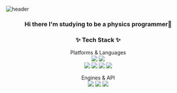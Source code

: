 ![header](https://capsule-render.vercel.app/api?type=waving&color=0066CC&height=300&section=header&text=GeonHo's%20GitHub&fontColor=FFFFFF&fontSize=90)
<h3 align="center"> Hi there I'm studying to be a physics programmer👋

<h3 align="center">✨ Tech Stack ✨</h3>

  <p align="center">Platforms & Languages<br>
    <img src="https://img.shields.io/badge/Visual Studio-5C2D91?style=flat-square&logo=Visual Studio&logoColor=white"/> 
    <img src="https://img.shields.io/badge/Visual Studio Code-007ACC?style=flat-square&logo=Visual Studio Code&logoColor=white"/> 
    <br>
    <img src="https://img.shields.io/badge/-A8B9CC?style=flat-square&logo=c&logoColor=white"/> 
    <img src="https://img.shields.io/badge/C++-00599C?style=flat-square&logo=c%2B%2B&logoColor=white"/> 
    <img src="https://img.shields.io/badge/C%23-239120?style=flat-square&logo=C Sharp&logoColor=white"/> 
    <img src="https://img.shields.io/badge/Python-3776AB?style=flat-square&logo=Python&logoColor=white"/></p>
  
  <p align="center">Engines & API<br>
    <img src="https://img.shields.io/badge/Unity-000000?style=flat-square&logo=Unity&logoColor=white"/>
    <img src="https://img.shields.io/badge/Unreal-0E1128?style=flat-square&logo=UnrealEngine&logoColor=white"/>
    <img src="https://img.shields.io/badge/OpenGL-5586A4?style=flat-square&logo=OpenGL&logoColor=white"/> </p>
  
<!--
**Icefin/Icefin** is a ✨ _special_ ✨ repository because its `README.md` (this file) appears on your GitHub profile.

Here are some ideas to get you started:

- 🔭 I’m currently working on ...
- 🌱 I’m currently learning ...
- 👯 I’m looking to collaborate on ...
- 🤔 I’m looking for help with ...
- 💬 Ask me about ...
- 📫 How to reach me: ...
- 😄 Pronouns: ...
- ⚡ Fun fact: ...
-->
